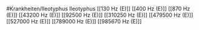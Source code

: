#Krankheiten/Ileotyphus
Ileotyphus
[[130 Hz (E)]]
[[400 Hz (E)]]
[[870 Hz (E)]]
[[43200 Hz (E)]]
[[92500 Hz (E)]]
[[310250 Hz (E)]]
[[479500 Hz (E)]]
[[527000 Hz (E)]]
[[789000 Hz (E)]]
[[985670 Hz (E)]]